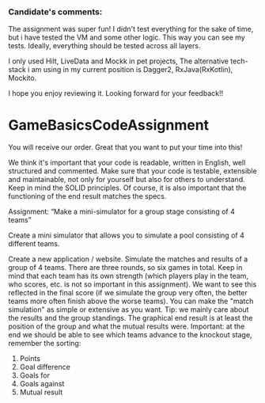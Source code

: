 ### Candidate's comments:

The assignment was super fun!
I didn't test everything for the sake of time, but i have tested the VM and some other logic.
This way you can see my tests.
Ideally, everything should be tested across all layers.

I only used Hilt, LiveData and Mockk in pet projects, 
The alternative tech-stack i am using in my current position is Dagger2, RxJava(RxKotlin), Mockito.

I hope you enjoy reviewing it.
Looking forward for your feedback!!


# GameBasicsCodeAssignment
You will receive our order. Great that you want to put your time into this!

We think it's important that your code is readable, written in English, well structured and commented. Make sure that your code is testable, extensible and maintainable, not only for yourself but also for others to understand. Keep in mind the SOLID principles. Of course, it is also important that the functioning of the end result matches the specs.

Assignment: “Make a mini-simulator for a group stage consisting of 4 teams”

Create a mini simulator that allows you to simulate a pool consisting of 4 different teams.

Create a new application / website.
Simulate the matches and results of a group of 4 teams. There are three rounds, so six games in total.
Keep in mind that each team has its own strength (which players play in the team, who scores, etc. is not so important in this assignment). We want to see this reflected in the final score (if we simulate the group very often, the better teams more often finish above the worse teams).
You can make the "match simulation" as simple or extensive as you want. Tip: we mainly care about the results and the group standings.
The graphical end result is at least the position of the group and what the mutual results were. Important: at the end we should be able to see which teams advance to the knockout stage, remember the sorting:

1. Points
2. Goal difference
3. Goals for
4. Goals against
5. Mutual result
